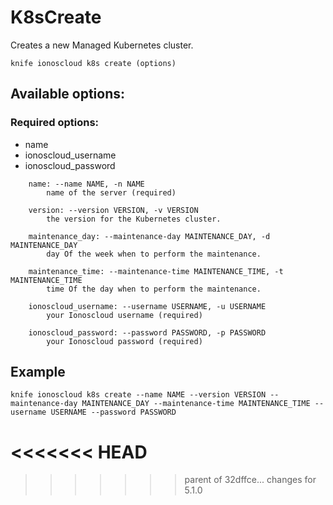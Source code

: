 # K8sCreate

Creates a new Managed Kubernetes cluster.

```text
knife ionoscloud k8s create (options)
```

## Available options:

### Required options:

* name
* ionoscloud\_username
* ionoscloud\_password

```text
    name: --name NAME, -n NAME
        name of the server (required)

    version: --version VERSION, -v VERSION
        the version for the Kubernetes cluster.

    maintenance_day: --maintenance-day MAINTENANCE_DAY, -d MAINTENANCE_DAY
        day Of the week when to perform the maintenance.

    maintenance_time: --maintenance-time MAINTENANCE_TIME, -t MAINTENANCE_TIME
        time Of the day when to perform the maintenance.

    ionoscloud_username: --username USERNAME, -u USERNAME
        your Ionoscloud username (required)

    ionoscloud_password: --password PASSWORD, -p PASSWORD
        your Ionoscloud password (required)
```
## Example

```text
knife ionoscloud k8s create --name NAME --version VERSION --maintenance-day MAINTENANCE_DAY --maintenance-time MAINTENANCE_TIME --username USERNAME --password PASSWORD
```
<<<<<<< HEAD
=======

>>>>>>> parent of 32dffce... changes for 5.1.0
